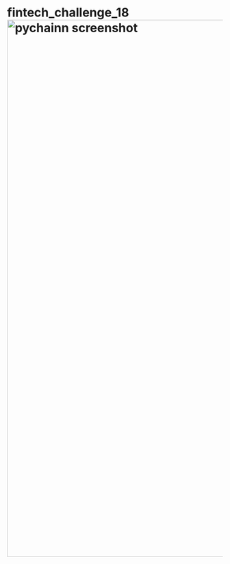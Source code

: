 # fintech_challenge_18<img width="1254" alt="pychainn screenshot" src="https://user-images.githubusercontent.com/111451438/217677088-db964412-63a6-42ab-8cfa-639e40b0dcec.png">
